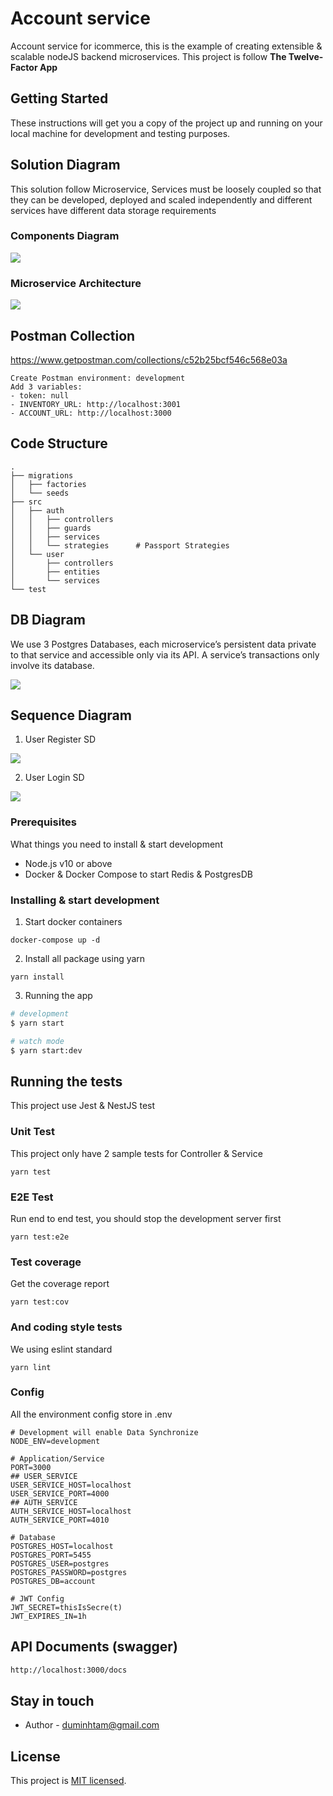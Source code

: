 # Account service

Account service for icommerce, this is the example of creating extensible & scalable nodeJS backend microservices. This project is follow **The Twelve-Factor App**


## Getting Started

These instructions will get you a copy of the project up and running on your local machine for development and testing purposes.

## Solution Diagram
This solution follow Microservice, Services must be loosely coupled so that they can be developed, deployed and scaled independently and different services have different data storage requirements

### Components Diagram
![](https://i.imgur.com/C4LF3v8.png)
### Microservice Architecture
![](https://github.com/duminhtam/icommerce-inventory/blob/master/README/Architecture/architecture-overview.png?raw=true)

## Postman Collection
https://www.getpostman.com/collections/c52b25bcf546c568e03a
```
Create Postman environment: development
Add 3 variables: 
- token: null
- INVENTORY_URL: http://localhost:3001
- ACCOUNT_URL: http://localhost:3000
```


## Code Structure
```
.
├── migrations          
│   ├── factories
│   └── seeds
├── src
│   ├── auth
│   │   ├── controllers
│   │   ├── guards
│   │   ├── services
│   │   └── strategies      # Passport Strategies
│   └── user
│       ├── controllers
│       ├── entities
│       └── services
└── test

```

## DB Diagram
We use 3 Postgres Databases, each microservice’s persistent data private to that service and accessible only via its API. A service’s transactions only involve its database.

![](https://github.com/duminhtam/icommerce-inventory/blob/master/README/DB/merged.png?raw=true)

## Sequence Diagram
1. User Register SD

![](https://github.com/duminhtam/icommerce-inventory/blob/master/README/SD/User%20Register.png?raw=true)

2. User Login SD

![](https://github.com/duminhtam/icommerce-inventory/blob/master/README/SD/User%20Login.png?raw=true)

### Prerequisites

What things you need to install & start development

* Node.js v10 or above
* Docker & Docker Compose to start Redis & PostgresDB

### Installing & start development

1. Start docker containers

```
docker-compose up -d
```
2. Install all package using yarn

```
yarn install
```
3. Running the app

```bash
# development
$ yarn start

# watch mode
$ yarn start:dev
```

## Running the tests

This project use Jest & NestJS test

### Unit Test

This project only have 2 sample tests for Controller & Service 

```
yarn test
```
### E2E Test

Run end to end test, you should stop the development server first

```
yarn test:e2e
```

### Test coverage

Get the coverage report

```
yarn test:cov
```

### And coding style tests

We using eslint standard

```
yarn lint
```

### Config
All the environment config store in .env

```dotenv
# Development will enable Data Synchronize
NODE_ENV=development

# Application/Service
PORT=3000
## USER_SERVICE
USER_SERVICE_HOST=localhost
USER_SERVICE_PORT=4000
## AUTH_SERVICE
AUTH_SERVICE_HOST=localhost
AUTH_SERVICE_PORT=4010

# Database
POSTGRES_HOST=localhost
POSTGRES_PORT=5455
POSTGRES_USER=postgres
POSTGRES_PASSWORD=postgres
POSTGRES_DB=account

# JWT Config
JWT_SECRET=thisIsSecre(t)
JWT_EXPIRES_IN=1h

```

## API Documents (swagger)

```bash
http://localhost:3000/docs
```

## Stay in touch

- Author - duminhtam@gmail.com

## License

This project is [MIT licensed](LICENSE).
